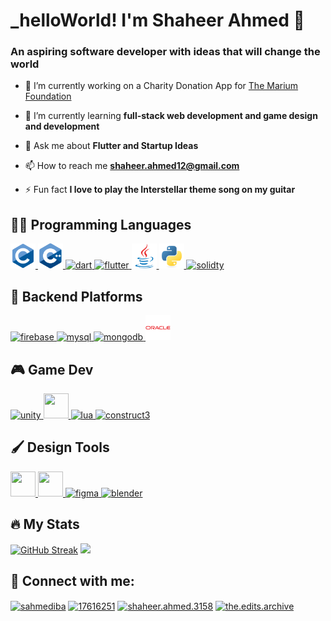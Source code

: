 <h1>_helloWorld! I'm Shaheer Ahmed 👋 </h1>
<h3>An aspiring software developer with ideas that will change the world</h3>

- 🔭 I’m currently working on a Charity Donation App for [The Marium Foundation](https://mariumfoundation.com/)

- 🌱 I’m currently learning **full-stack web development and game design and development**

- 💬 Ask me about **Flutter and Startup Ideas**

- 📫 How to reach me **shaheer.ahmed12@gmail.com**

- ⚡ Fun fact **I love to play the Interstellar theme song on my guitar**

<h2 align="left"> 👨‍💻 Programming Languages </h2>
<p align="left">
<a href="https://www.cprogramming.com/" target="_blank" rel="noreferrer"> <img src="https://raw.githubusercontent.com/devicons/devicon/master/icons/c/c-original.svg" alt="c" width="40" height="40"/> </a> 
<a href="https://www.w3schools.com/cpp/" target="_blank" rel="noreferrer"> <img src="https://raw.githubusercontent.com/devicons/devicon/master/icons/cplusplus/cplusplus-original.svg" alt="cplusplus" width="40" height="40"/> </a> 
<a href="https://dart.dev" target="_blank" rel="noreferrer"> <img src="https://www.vectorlogo.zone/logos/dartlang/dartlang-icon.svg" alt="dart" width="40" height="40"/> </a>
<a href="https://flutter.dev" target="_blank" rel="noreferrer"> <img src="https://www.vectorlogo.zone/logos/flutterio/flutterio-icon.svg" alt="flutter" width="40" height="40"/> </a>
<a href="https://www.java.com" target="_blank" rel="noreferrer"> <img src="https://raw.githubusercontent.com/devicons/devicon/master/icons/java/java-original.svg" alt="java" width="40" height="40"/> </a>
<a href="https://www.python.org" target="_blank" rel="noreferrer"> <img src="https://raw.githubusercontent.com/devicons/devicon/master/icons/python/python-original.svg" alt="python" width="40" height="40"/> </a>
<a href="https://soliditylang.org/" target="_blank" rel="noreferrer"> <img src="https://upload.wikimedia.org/wikipedia/commons/thumb/9/98/Solidity_logo.svg/1200px-Solidity_logo.svg.png" alt="solidty" width="40" height="40"/> </a>
</p>

<h2 align="left"> 💾 Backend Platforms </h2>
<p align="left"> 
<a href="https://firebase.google.com/" target="_blank" rel="noreferrer"> <img src="https://www.vectorlogo.zone/logos/firebase/firebase-icon.svg" alt="firebase" width="40" height="40"/> </a>
<a href="https://www.mysql.com/" target="_blank" rel="noreferrer"><img src="https://cdn.jsdelivr.net/gh/devicons/devicon/icons/mysql/mysql-plain.svg" alt="mysql" width="40" height="40"/> </a> 
<a href="https://www.mongodb.com/" target="_blank" rel="noreferrer"><img src="https://cdn.jsdelivr.net/gh/devicons/devicon/icons/mongodb/mongodb-original.svg" alt="mongodb" width="40" height="40"/> </a> 
<a href="https://www.oracle.com/" target="_blank" rel="noreferrer"> <img src="https://raw.githubusercontent.com/devicons/devicon/master/icons/oracle/oracle-original.svg" alt="oracle" width="40" height="40"/> </a>
</p>

<h2 align="left">🎮 Game Dev</h2>
<p align="left">  
<a href="https://unity.com/" target="_blank" rel="noreferrer"> <img src="https://user-images.githubusercontent.com/94866222/187039351-b49d7b16-e9e1-461f-92cc-db279f9f38cf.png" alt="unity" width="40" height="40"/> </a> 
<a href="https://unrealengine.com/" target="_blank" rel="noreferrer"> <img src="https://icon-library.com/images/unreal-engine-icon/unreal-engine-icon-4.jpg" width="40" height="40"/> </a>
<a href="https://www.lua.org/" target="_blank" rel="noreferrer"> <img src="https://user-images.githubusercontent.com/94866222/187039381-dca58566-b3ae-4f95-94b5-521aebac91ab.png" alt="lua" width="40" height="40"/> </a>
<a href= "https://www.construct.net/en" target="_blank" rel="noreferrer"> <img src="https://upload.wikimedia.org/wikipedia/commons/thumb/7/79/Construct_3_Logo.svg/1701px-Construct_3_Logo.svg.png" alt="construct3" width="40" height="40"/> </a>
</p>

<h2 align="left"> 🖌️ Design Tools</h2>
<p align="left"> 
<a href="https://www.photoshop.com/en" target="_blank" rel="noreferrer"><img src="https://cdn.jsdelivr.net/gh/devicons/devicon/icons/photoshop/photoshop-plain.svg" width="40" height="40"/> </a>
<a href="https://www.illustrator.com/en" target="_blank" rel="noreferrer"><img src="https://cdn.jsdelivr.net/gh/devicons/devicon/icons/illustrator/illustrator-plain.svg" width="40" height="40"/> </a>
<a href="https://www.figma.com/" target="_blank" rel="noreferrer"> <img src="https://www.vectorlogo.zone/logos/figma/figma-icon.svg" alt="figma" width="40" height="40"/> </a>
<a href="https://www.blender.org/" target="_blank" rel="noreferrer"><img src="https://cdn.jsdelivr.net/gh/devicons/devicon/icons/blender/blender-original.svg" alt="blender" width="40" height="40"/> </a> 
</p>

<h2 align="left">🔥 My Stats</h2>

[![GitHub Streak](http://github-readme-streak-stats.herokuapp.com?user=mynameishaheer&hide_border=true)](https://git.io/streak-stats) ![](https://github-readme-stats.vercel.app/api/top-langs/?username=mynameishaheer&hide_border=true&include_all_commits=true&count_private=true&layout=compact)
    
            
<h2 align="left"> 🤝 Connect with me:</h2>
<p align="left">
<a href="https://linkedin.com/in/sahmediba" target="blank"><img align="center" src="https://raw.githubusercontent.com/rahuldkjain/github-profile-readme-generator/master/src/images/icons/Social/linked-in-alt.svg" alt="sahmediba" height="30" width="40" /></a>
<a href="https://stackoverflow.com/users/17616251" target="blank"><img align="center" src="https://raw.githubusercontent.com/rahuldkjain/github-profile-readme-generator/master/src/images/icons/Social/stack-overflow.svg" alt="17616251" height="30" width="40" /></a>
<a href="https://fb.com/shaheer.ahmed.3158" target="blank"><img align="center" src="https://raw.githubusercontent.com/rahuldkjain/github-profile-readme-generator/master/src/images/icons/Social/facebook.svg" alt="shaheer.ahmed.3158" height="30" width="40" /></a>
<a href="https://instagram.com/the.edits.archive" target="blank"><img align="center" src="https://raw.githubusercontent.com/rahuldkjain/github-profile-readme-generator/master/src/images/icons/Social/instagram.svg" alt="the.edits.archive" height="30" width="40" /></a>
</p>


